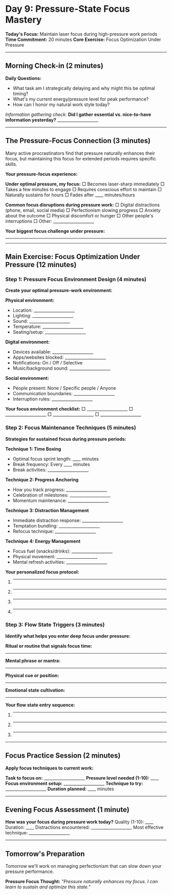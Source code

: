 # Day 9: Pressure-State Focus Mastery

**Today's Focus:** Maintain laser focus during high-pressure work periods
**Time Commitment:** 20 minutes
**Core Exercise:** Focus Optimization Under Pressure

---

## Morning Check-in (2 minutes)

**Daily Questions:**
- What task am I strategically delaying and why might this be optimal timing?
- What's my current energy/pressure level for peak performance?
- How can I honor my natural work style today?

*Information gathering check:*
**Did I gather essential vs. nice-to-have information yesterday?** ____________________

---

## The Pressure-Focus Connection (3 minutes)

Many active procrastinators find that pressure naturally enhances their focus, but maintaining this focus for extended periods requires specific skills.

**Your pressure-focus experience:**

**Under optimal pressure, my focus:**
□ Becomes laser-sharp immediately
□ Takes a few minutes to engage
□ Requires conscious effort to maintain
□ Naturally sustains for hours
□ Fades after ____ minutes/hours

**Common focus disruptions during pressure work:**
□ Digital distractions (phone, email, social media)
□ Perfectionism slowing progress
□ Anxiety about the outcome
□ Physical discomfort or hunger
□ Other people's interruptions
□ Other: ____________________

**Your biggest focus challenge under pressure:**
____________________

---

## Main Exercise: Focus Optimization Under Pressure (12 minutes)

### Step 1: Pressure Focus Environment Design (4 minutes)

**Create your optimal pressure-work environment:**

**Physical environment:**
- Location: ____________________
- Lighting: ____________________
- Sound: ____________________
- Temperature: ____________________
- Seating/setup: ____________________

**Digital environment:**
- Devices available: ____________________
- Apps/websites blocked: ____________________
- Notifications: On / Off / Selective
- Music/background sound: ____________________

**Social environment:**
- People present: None / Specific people / Anyone
- Communication boundaries: ____________________
- Interruption rules: ____________________

**Your focus environment checklist:**
□ ____________________
□ ____________________
□ ____________________
□ ____________________

### Step 2: Focus Maintenance Techniques (5 minutes)

**Strategies for sustained focus during pressure periods:**

**Technique 1: Time Boxing**
- Optimal focus sprint length: ____ minutes
- Break frequency: Every ____ minutes
- Break activities: ____________________

**Technique 2: Progress Anchoring**
- How you track progress: ____________________
- Celebration of milestones: ____________________
- Momentum maintenance: ____________________

**Technique 3: Distraction Management**
- Immediate distraction response: ____________________
- Temptation bundling: ____________________
- Refocus technique: ____________________

**Technique 4: Energy Management**
- Focus fuel (snacks/drinks): ____________________
- Physical movement: ____________________
- Mental refresh activities: ____________________

**Your personalized focus protocol:**
1. ____________________
2. ____________________
3. ____________________
4. ____________________

### Step 3: Flow State Triggers (3 minutes)

**Identify what helps you enter deep focus under pressure:**

**Ritual or routine that signals focus time:**
____________________

**Mental phrase or mantra:**
____________________

**Physical cue or position:**
____________________

**Emotional state cultivation:**
____________________

**Your flow state entry sequence:**
1. ____________________
2. ____________________
3. ____________________

---

## Focus Practice Session (2 minutes)

**Apply focus techniques to current work:**

**Task to focus on:** ____________________
**Pressure level needed (1-10):** ____
**Focus environment setup:** ____________________
**Technique to try:** ____________________
**Duration planned:** ____ minutes

---

## Evening Focus Assessment (1 minute)

**How was your focus during pressure work today?**
Quality (1-10): ____
Duration: ____
Distractions encountered: ____________________
Most effective technique: ____________________

---

## Tomorrow's Preparation
Tomorrow we'll work on managing perfectionism that can slow down your pressure performance.

**Pressure Focus Thought:**
*\"Pressure naturally enhances my focus. I can learn to sustain and optimize this state.\"*